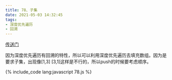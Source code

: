 ```yaml
---
title: 78、子集
date: 2021-05-03 14:32:45
tags:
- 深度优先遍历
- 回溯
---
```

[传送门](https://leetcode-cn.com/problems/subsets/)

因为深度优先遍历有回溯的特性，所以可以利用深度优先遍历去填充数组。因为是要求子集，出现像[1,3] [3,1]这样是不行的，所以push的时候要考虑顺序。

{% include_code lang:javascript 78.js %}
